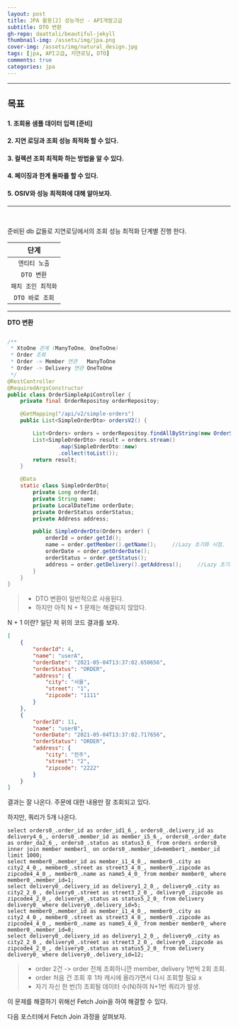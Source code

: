 ```yaml
---
layout: post
title: JPA 활용[2] 성능개선 - API개발고급
subtitle: DTO 변환
gh-repo: daattali/beautiful-jekyll
thumbnail-img: /assets/img/jpa.png
cover-img: /assets/img/natural_design.jpg
tags: [jpa, API고급, 지연로딩, DTO]
comments: true
categories: jpa
---
```


___
## 목표

#### 1. 조회용 샘플 데이터 입력 [준비]
#### 2. 지연 로딩과 조회 성능 최적화 할 수 있다.
#### 3. 컬렉션 조회 최적화 하는 방법을 알 수 있다.
#### 4. 페이징과 한계 돌파를 할 수 있다.
#### 5. OSIV와 성능 최적화에 대해 알아보자.
___

<br/>

준비된 db 값들로 지연로딩에서의 조회 성능 최적화 단계별 진행 한다.

| 단계 |
|:---:|
| `엔티티 노출` |
| `DTO 변환` |
| `패치 조인 최적화` |
| `DTO 바로 조회` |

___

__DTO 변환__

~~~java

/**
 * XtoOne 관계 (ManyToOne, OneToOne)
 * Order 조회
 * Order -> Member 연관   ManyToOne
 * Order -> Delivery 연관 OneToOne
 */
@RestController
@RequiredArgsConstructor
public class OrderSimpleApiController {
    private final OrderRepositoy orderRepositoy;

    @GetMapping("/api/v2/simple-orders")
    public List<SimpleOrderDto> ordersV2() {

        List<Orders> orders = orderRepositoy.findAllByString(new OrderSearch());
        List<SimpleOrderDto> result = orders.stream()
                .map(SimpleOrderDto::new)
                .collect(toList());
        return result;
    }

    @Data
    static class SimpleOrderDto{
        private Long orderId;
        private String name;
        private LocalDateTime orderDate;
        private OrderStatus orderStatus;
        private Address address;

        public SimpleOrderDto(Orders order) {
            orderId = order.getId();
            name = order.getMember().getName();     //Lazy 초기화 시점.
            orderDate = order.getOrderDate();
            orderStatus = order.getStatus();
            address = order.getDelivery().getAddress();     //Lazy 초기화 시점.
        }
    }
}
~~~

> - DTO 변환이 일반적으로 사용된다.
> - 하지만 아직 N + 1 문제는 해결되지 않았다.

N + 1 이란? 일단 저 위의 코드 결과를 보자.

~~~json
[
    {
        "orderId": 4,
        "name": "userA",
        "orderDate": "2021-05-04T13:37:02.650656",
        "orderStatus": "ORDER",
        "address": {
            "city": "서울",
            "street": "1",
            "zipcode": "1111"
        }
    },
    {
        "orderId": 11,
        "name": "userB",
        "orderDate": "2021-05-04T13:37:02.717656",
        "orderStatus": "ORDER",
        "address": {
            "city": "전주",
            "street": "2",
            "zipcode": "2222"
        }
    }
]
~~~

결과는 잘 나온다. 주문에 대한 내용만 잘 조회되고 있다.

하지만, 쿼리가 5개 나온다.

~~~
select orders0_.order_id as order_id1_6_, orders0_.delivery_id as delivery4_6_, orders0_.member_id as member_i5_6_, orders0_.order_date as order_da2_6_, orders0_.status as status3_6_ from orders orders0_ inner join member member1_ on orders0_.member_id=member1_.member_id limit 1000;
select member0_.member_id as member_i1_4_0_, member0_.city as city2_4_0_, member0_.street as street3_4_0_, member0_.zipcode as zipcode4_4_0_, member0_.name as name5_4_0_ from member member0_ where member0_.member_id=1;
select delivery0_.delivery_id as delivery1_2_0_, delivery0_.city as city2_2_0_, delivery0_.street as street3_2_0_, delivery0_.zipcode as zipcode4_2_0_, delivery0_.status as status5_2_0_ from delivery delivery0_ where delivery0_.delivery_id=5;
select member0_.member_id as member_i1_4_0_, member0_.city as city2_4_0_, member0_.street as street3_4_0_, member0_.zipcode as zipcode4_4_0_, member0_.name as name5_4_0_ from member member0_ where member0_.member_id=8;
select delivery0_.delivery_id as delivery1_2_0_, delivery0_.city as city2_2_0_, delivery0_.street as street3_2_0_, delivery0_.zipcode as zipcode4_2_0_, delivery0_.status as status5_2_0_ from delivery delivery0_ where delivery0_.delivery_id=12;
~~~

> - order 2건 -> order 전체 조회하니깐 member, delivery 1번씩 2회 조회.
> - order 처음 건 조회 후 1차 캐시에 올라가면서 다시 조회할 필요 x
> - 자기 자신 한 번(1) 조회될 데이터 수(N)하여 N+1번 쿼리가 발생.


이 문제를 해결하기 위해선 Fetch Join을 하여 해결할 수 있다.

다음 포스터에서 Fetch Join 과정을 살펴보자.